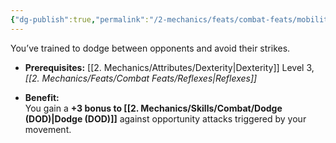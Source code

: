 ```yaml
---
{"dg-publish":true,"permalink":"/2-mechanics/feats/combat-feats/mobility/","noteIcon":""}
---
```


You’ve trained to dodge between opponents and avoid their strikes.

- **Prerequisites:** [[2. Mechanics/Attributes/Dexterity\|Dexterity]] Level 3, _[[2. Mechanics/Feats/Combat Feats/Reflexes\|Reflexes]]_
    
- **Benefit:**  
    You gain a **+3 bonus to [[2. Mechanics/Skills/Combat/Dodge (DOD)\|Dodge (DOD)]]** against opportunity attacks triggered by your movement.